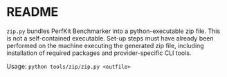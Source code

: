 # README

`zip.py` bundles PerfKit Benchmarker into a python-executable zip file. This is
not a self-contained executable. Set-up steps must have already been performed
on the machine executing the generated zip file, including installation of
required packages and provider-specific CLI tools.

Usage:
`python tools/zip/zip.py <outfile>`

